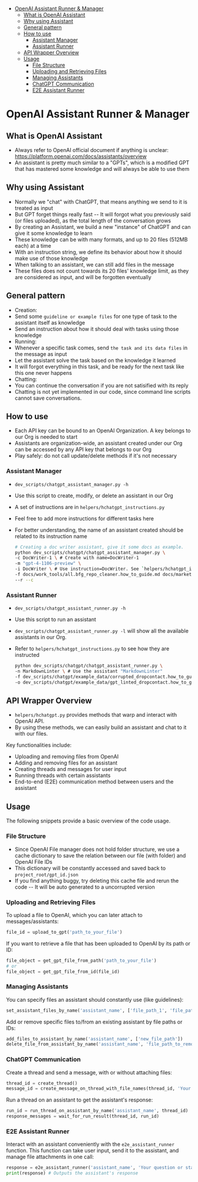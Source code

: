 <!--toc-->
   * [OpenAI Assistant Runner &amp; Manager](#openai-assistant-runner--manager)
      * [What is OpenAI Assistant](#what-is-openai-assistant)
      * [Why using Assistant](#why-using-assistant)
      * [General pattern](#general-pattern)
      * [How to use](#how-to-use)
         * [Assistant Manager](#assistant-manager)
         * [Assistant Runner](#assistant-runner)
      * [API Wrapper Overview](#api-wrapper-overview)
      * [Usage](#usage)
         * [File Structure](#file-structure)
         * [Uploading and Retrieving Files](#uploading-and-retrieving-files)
         * [Managing Assistants](#managing-assistants)
         * [ChatGPT Communication](#chatgpt-communication)
         * [E2E Assistant Runner](#e2e-assistant-runner)


<!-- tocstop -->

# OpenAI Assistant Runner & Manager

## What is OpenAI Assistant

* Always refer to OpenAI official document if anything is unclear:
  https://platform.openai.com/docs/assistants/overview
* An assistant is pretty much similar to a "GPTs", which is a modified GPT
  that has mastered some knowledge and will always be able to use them

## Why using Assistant

* Normally we "chat" with ChatGPT, that means anything we send to it is
  treated as input
* But GPT forget things really fast -- It will forgot what you previously
  said (or files uploaded), as the total length of the conversation grows
* By creating an Assistant, we build a new "instance" of ChatGPT and can
  give it some knowledge to learn
* These knowledge can be with many formats, and up to 20 files (512MB each)
  at a time
* With an instruction string, we define its behavior about how it should
  make use of those knowledge
* When talking to an assistant, we can still add files in the message
* These files does not count towards its 20 files' knowledge limit, as they
  are considered as input, and will be forgotten eventually

## General pattern

* Creation:
* Send some `guideline or example files` for one type of task to the
  assistant itself as knowledge
* Send an instruction about how it should deal with tasks using those
  knowledge
* Running:
* Whenever a specific task comes, send `the task and its data files` in the
  message as input
* Let the assistant solve the task based on the knowledge it learned
* It will forgot everything in this task, and be ready for the next task
  like this one never happens
* Chatting:
* You can continue the conversation if you are not satisified with its reply
* Chatting is not yet implemented in our code, since command line scripts
  cannot save conversations.

## How to use

* Each API key can be bound to an OpenAI Organization. A key belongs to our
  Org is needed to start
* Assistants are organization-wide, an assistant created under our Org can
  be accessed by any API key that belongs to our Org
* Play safely: do not call update/delete methods if it's not necessary

### Assistant Manager

* `dev_scripts/chatgpt_assistant_manager.py -h`
* Use this script to create, modify, or delete an assistant in our Org
* A set of instructions are in `helpers/hchatgpt_instructions.py`
* Feel free to add more instructions for different tasks here
* For better understanding, the name of an assistant created should be
  related to its instruction name

  ```bash
  # Creating a doc writer assistant, give it some docs as example.
  python dev_scripts/chatgpt/chatgpt_assistant_manager.py \
  -c DocWriter-1 \ # Create with name=DocWriter-1
  -m "gpt-4-1106-preview" \
  -i DocWriter \ # Use instruction=DocWriter. See `helpers/hchatgpt_instructions.py`
  -f docs/work_tools/all.bfg_repo_cleaner.how_to_guide.md docs/marketing/dropcontact.how_to_guide.md docs/coding/all.hplayback.how_to_guide.md \
  --r --c
  ```

### Assistant Runner

* `dev_scripts/chatgpt_assistant_runner.py -h`
* Use this script to run an assistant
* `dev_scripts/chatgpt_assistant_runner.py -l` will show all the available
  assistants in our Org.
* Refer to `helpers/hchatgpt_instructions.py` to see how they are instructed

  ```bash
  python dev_scripts/chatgpt/chatgpt_assistant_runner.py \
  -n MarkdownLinter \ # Use the assistant "MarkdownLinter"
  -f dev_scripts/chatgpt/example_data/corrupted_dropcontact.how_to_guide.md \ # Give this corrupted markdown file
  -o dev_scripts/chatgpt/example_data/gpt_linted_dropcontact.how_to_guide.md # Redirect its output to this file
  ```

## API Wrapper Overview

* `helpers/hchatgpt.py` provides methods that warp and interact with OpenAI
  API.
* By using these methods, we can easily build an assistant and chat to it
  with our files.

Key functionalities include:

- Uploading and removing files from OpenAI
- Adding and removing files for an assistant
- Creating threads and messages for user input
- Running threads with certain assistants
- End-to-end (E2E) communication method between users and the assistant

## Usage

The following snippets provide a basic overview of the code usage.

### File Structure

* Since OpenAI File manager does not hold folder structure, we use a cache
  dictionary to save the relation between our file (with folder) and OpenAI File
  IDs
* This dictionary will be constantly accessed and saved back to
  `project_root/gpt_id.json`
* If you find anything buggy, try deleting this cache file and rerun the
  code -- It will be auto generated to a uncorrupted version

### Uploading and Retrieving Files

To upload a file to OpenAI, which you can later attach to messages/assistants:

```python
file_id = upload_to_gpt('path_to_your_file')
```

If you want to retrieve a file that has been uploaded to OpenAI by its path or
ID:

```python
file_object = get_gpt_file_from_path('path_to_your_file')
# or
file_object = get_gpt_file_from_id(file_id)
```

### Managing Assistants

You can specify files an assistant should constantly use (like guidelines):

```python
set_assistant_files_by_name('assistant_name', ['file_path_1', 'file_path_2'])
```

Add or remove specific files to/from an existing assistant by file paths or IDs:

```python
add_files_to_assistant_by_name('assistant_name', ['new_file_path'])
delete_file_from_assistant_by_name('assistant_name', 'file_path_to_remove')
```

### ChatGPT Communication

Create a thread and send a message, with or without attaching files:

```python
thread_id = create_thread()
message_id = create_message_on_thread_with_file_names(thread_id, 'Your message content', ['file_name_1'])
```

Run a thread on an assistant to get the assistant's response:

```python
run_id = run_thread_on_assistant_by_name('assistant_name', thread_id)
response_messages = wait_for_run_result(thread_id, run_id)
```

### E2E Assistant Runner

Interact with an assistant conveniently with the `e2e_assistant_runner`
function. This function can take user input, send it to the assistant, and
manage file attachments in one call:

```python
response = e2e_assistant_runner('assistant_name', 'Your question or statement here', input_file_names=['file_name_1'])
print(response) # Outputs the assistant's response
```
